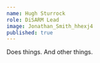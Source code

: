 ```yaml
---
name: Hugh Sturrock
role: DiSARM Lead
image: Jonathan_Smith_hhexj4
published: true
---
```

Does things. And other things.
